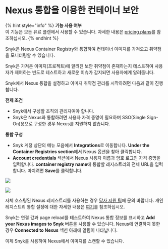 # Nexus 통합을 이용한 컨테이너 보안

{% hint style="info" %}
**기능 사용 여부**\
이 기능은 모든 유료 플랜에서 사용할 수 있습니다. 자세한 내용은 [pricing plans](https://snyk.io/plans/)를 참조하십시오.
{% endhint %}

Snyk은 Nexus Container Registry와 통합하여 컨테이너 이미지를 가져오고 취약점을 모니터링할 수 있습니다.

Snyk은 가져온 이미지(프로젝트)에 알려진 보안 취약점이 존재하는지 테스트하여 사용자가 제어하는 빈도로 테스트하고 새로운 이슈가 감지되면 사용자에게 알려줍니다.

Snyk에서 Nexus 통합을 설정하고 이미지 취약점 관리를 시작하려면 다음과 같이 진행합니다.

**전제 조건**

* Snyk에서 구성할 조직의 관리자여야 합니다.
* Snyk은 Nexus와 통합하려면 사용자 자격 증명이 필요하며 SSO(Single Sign-On)용으로 구성한 경우 Nexus를 지원하지 않습니다.

**통합 구성**

* Snyk 계정 상단의 메뉴 모음에서 **Integrations**로 이동합니다. **Under the Container Registries section**에서 Nexus 옵션을 찾아 클릭합니다.
* **Account credentials** 섹션에서 Nexus 사용자 이름과 암호 로그인 자격 증명을 입력합니다. **container registry name**에 통합할 레지스트리의 전체 URL을 입력합니다. 마치려면 **Save**를 클릭합니다.

![](../../../../.gitbook/assets/mceclip0-9-.png)

![](../../../../.gitbook/assets/mceclip1-20-.png)

자체 호스팅된 Nexus 레지스트리를 사용하는 경우 [당사 지원 팀](https://support.snyk.io/hc/en-us/requests/new)에 문의 바랍니다. 개인 레지스트리 통합 설정에 대한 자세한 내용은 [여기](../../integrate-self-hosted-container-registries/snyk-integration-to-self-hosted-container-registries.md)를 참조하십시오.

Snyk는 연결 값과 page reload를 테스트하여 Nexus 통합 정보를 표시하고 **Add your Nexus images to Snyk** 버튼을 사용할 수 있습니다. Nexus에 연결하지 못한 경우 **Connected to Nexus** 섹션 아래에 알림이 나타납니다.

이제 Snyk를 사용하여 Nexus에서 이미지를 스캔할 수 있습니다.
